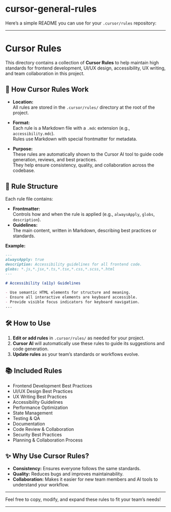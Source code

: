# cursor-general-rules
Here’s a simple README you can use for your `.cursor/rules` repository:

---

# Cursor Rules

This directory contains a collection of **Cursor Rules** to help maintain high standards for frontend development, UI/UX design, accessibility, UX writing, and team collaboration in this project.

## 📁 How Cursor Rules Work

- **Location:**  
  All rules are stored in the `.cursor/rules/` directory at the root of the project.

- **Format:**  
  Each rule is a Markdown file with a `.mdc` extension (e.g., `accessibility.mdc`).  
  Rules use Markdown with special frontmatter for metadata.

- **Purpose:**  
  These rules are automatically shown to the Cursor AI tool to guide code generation, reviews, and best practices.  
  They help ensure consistency, quality, and collaboration across the codebase.

## 📝 Rule Structure

Each rule file contains:
- **Frontmatter:**  
  Controls how and when the rule is applied (e.g., `alwaysApply`, `globs`, `description`).
- **Guidelines:**  
  The main content, written in Markdown, describing best practices or standards.

**Example:**
```markdown
---
alwaysApply: true
description: Accessibility guidelines for all frontend code.
globs: *.js,*.jsx,*.ts,*.tsx,*.css,*.scss,*.html
---

# Accessibility (a11y) Guidelines

- Use semantic HTML elements for structure and meaning.
- Ensure all interactive elements are keyboard accessible.
- Provide visible focus indicators for keyboard navigation.
...
```

## 🛠️ How to Use

1. **Edit or add rules** in `.cursor/rules/` as needed for your project.
2. **Cursor AI** will automatically use these rules to guide its suggestions and code generation.
3. **Update rules** as your team’s standards or workflows evolve.

## 📚 Included Rules

- Frontend Development Best Practices
- UI/UX Design Best Practices
- UX Writing Best Practices
- Accessibility Guidelines
- Performance Optimization
- State Management
- Testing & QA
- Documentation
- Code Review & Collaboration
- Security Best Practices
- Planning & Collaboration Process

## ✨ Why Use Cursor Rules?

- **Consistency:** Ensures everyone follows the same standards.
- **Quality:** Reduces bugs and improves maintainability.
- **Collaboration:** Makes it easier for new team members and AI tools to understand your workflow.

---

Feel free to copy, modify, and expand these rules to fit your team’s needs!

---
